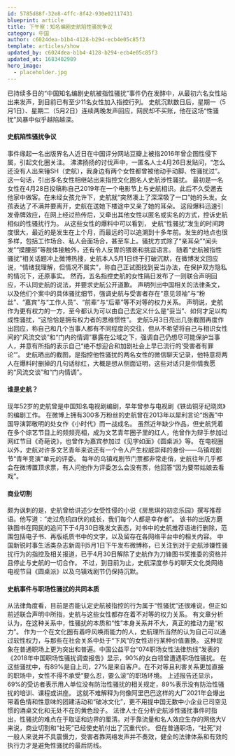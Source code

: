 ```yaml
---
id: 5785d88f-32e8-4ffc-8f42-930e02117431
blueprint: article
title: 下午察：知名编剧史航陷性骚扰争议
category: 中国
author: c6024dea-b1b4-4128-b294-ecb4e05c85f3
template: articles/show
updated_by: c6024dea-b1b4-4128-b294-ecb4e05c85f3
updated_at: 1683402989
hero_image:
  - placeholder.jpg
---
```

已持续多日的“中国知名编剧史航被指性骚扰”事件仍在发酵中，从最初六名女性站出来发声，到目前已有至少11名女性加入指控行列。
史航沉默数日后，星期一（5月1日）、星期二（5月2日）连续两晚发声回应，网民却不买账，他在这场“性骚扰”风暴中似乎越陷越深。
#### 史航陷性骚扰争议
事件缘起一名出版界名人近日在中国评分网站豆瓣上被指2016年曾企图性侵下属，引起文化圈关注。
沸沸扬扬的讨伐声中，一匿名人士4月26日发贴问，“怎么还没有人出来锤SH（史航），我身边有两个女性都曾被他动手动脚、性骚扰过”。这一句话，引出多名女性相继站出来指控文化圈名人史航涉性骚扰。
最初是一名女性在4月28日投稿称自己2019年在一个电影节上与史航相识。此后不久受邀去他家中做客。在未经女孩允许下，史航就“突然凑上了深深吸了一口”她的头发。女孩表达了不满并要离开，史航在送她下楼途中又亲了她的耳朵。
这段爆料迅速引发骨牌效应，在网上经过热传后，又牵出其他女性以匿名或实名的方式，控诉史航相似的性骚扰行为。
从这些女性的爆料中可以看到， 史航“性骚扰”发生的时间跨度很大，最近的是发生在上个月，而最远的可以追溯到十多年前。发生的地点也很多样，包括工作场合、私人会面场合，甚至车上。骚扰方式除了“亲耳朵”“闻头发”“摸腰部”等肢体接触外，还有令人反胃的猥亵和挑逗语言。
随着“史航被指性骚扰”相关话题冲上微博热搜，史航本人5月1日终于打破沉默，在微博发文回应说，“情绪我理解，但情况不属实”，称自己正试图找到妥当办法，在保护双方隐私的情况下，还原事实。
然而，五名指控史航的女性隔日发布了一则联合声明回应，不认同史航的说法，并要求史航公开道歉。
声明列出中国相关的法律条文，以及他们个案中的具体骚扰细节，强调史航与受害者存在“意见领袖”与“粉丝”、“嘉宾”与“工作人员”、“前辈”与“后辈”等不对等的权力关系。
声明说，史航作为更有权力的一方，至今都认为可以由自己去定义什么是“妥当”、如何才足以构成性骚扰，“这恰恰是拥有权力者的思维惯性”。
史航5月3日亮出几张截图再度作出回应，称自己和几个当事人都有不同程度的交往，但从不希望将自己与相识女性间的“风流交谈”和“门内的情调”暴露在公域之下，强调自己仍想尽可能保护当事人，并意有所指的表示自己“绝不想迎合和加剧社会上早已流行的‘受害者有罪论’”。
史航晒出的截图，是指控他性骚扰的两名女性的微信聊天记录，他特意将两人在爆料时删掉的几句话标红，大概是想从侧面证明，这些对话只是你情我愿的“风流交谈”和“门内情调”。
#### 谁是史航？
现年52岁的史航曾是中国知名电视剧编剧，早年曾参与电视剧《铁齿铜牙纪晓岚》的编剧工作。
在微博上拥有300多万粉丝的史航曾在2013年以犀利言论“炮轰”中国导演郭敬明的处女作《小时代》而一战成名。
虽然近年缺少作品，但史航凭着在多个综艺节目上的频频亮相，成为文艺青年圈子里的红人，他曾作为辩手参加过网红节目《奇葩说》，也曾作为嘉宾参加过《见字如面》《圆桌派》等。
在电视圈以外，史航对许多文艺青年来说还有一个令人产生权威崇拜的身份——乌镇戏剧节“青年竞演”单元的评委。
每年的乌镇戏剧节门票都非常走俏，史航往年几乎都会在微博置顶求票，有人问他作为评委怎么会没有票，他回答“因为要带姑娘去看戏”。
#### 商业切割
颇为讽刺的是，史航曾给讲述少女受性侵的小说《房思琪的初恋乐园》撰写推荐语。他写道：“走过危机四伏的成长，我们每个人都是幸存者”。
该书的出版方磨铁图书在网民的追问下于4月30日晚发文表态，对书中的史航推荐语进行删除，范围包括电子书、再版纸质书中的文字，以及留存在各网络平台中的相关内容。
中国新锐时事生活类杂志新周刊5月1日下午发布微博称，已关注到对于史航涉嫌性骚扰行为的指控及相关报道，已于4月30日解除了史航作为刀锋图书奖推委的资格并且停止与史航的一切合作。
不过，到目前为止，史航深度参与的聊天文化类网络电视节目《圆桌派》以及乌镇戏剧节仍保持沉默。
#### 史航事件与职场性骚扰的共同本质
从法律角度看，目前是否能认定史航被指控的行为属于“性骚扰”还很难说，但正如前述联合声明中所指，史航与这些女性都存在着不对等的权力关系。
有文章分析认为，在这种关系中，性骚扰的本质和“性”本身关系并不大，真正的推动力是“权力”。
作为一个在文化圈有着呼风唤雨能力的人，史航理所当然的认为自己可以通过软性权力，与那些在社会关系中处于“下风”的女性进行某种价值置换。
这种现象在普通职场上更为突出和普遍。中国公益平台“074职场女性法律热线”发表的《2018年中国职场性骚扰调查报告》显示，90%的女白领曾遭遇职场性骚扰。
在这些骚扰中，有89%是自上司，27%是来自客户。在不对等且利害关系更加直接的职场中，女性不得不承受“要么忍，要么滚”的职场环境。
上述报告还显示，69%的受访者表示用人单位没有防治性骚扰的相关规定，89%表示没有防治性骚扰的培训、课程或讲座。
这就不难解释为何像阿里巴巴这样的大厂2021年会爆出带着色情和性意味的团建活动和“破冰文化”，更不用提中国无数中小企业已司空见惯的酒桌文化和无处不在的黄色段子。
法律人士在分析史航涉性骚扰事件时指出，性骚扰的难点在于取证和边界的厘清。对于靠流量和名人效应生存的网络大V来说，商业切割和“社死”已经使史航付出了沉重代价。
但在普通职场，“社死”对一般人来说并不具震慑力，受害者靠网络发声并不奏效，健全的法律体系和有效的执行力才是避免性骚扰的最后防线。